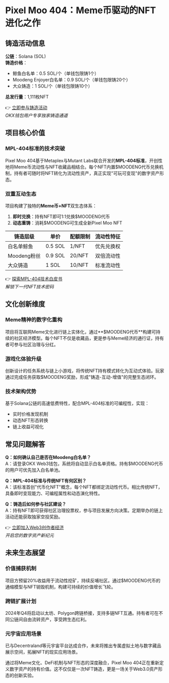 # Pixel Moo 404：Meme币驱动的NFT进化之作

## 铸造活动信息

**公链**：Solana (SOL)  
**铸造价格**：
- 鲸鱼白名单：0.5 SOL/个（单钱包限铸1个）
- Moodeng Enjoyer白名单：0.9 SOL/个（单钱包限铸20个）
- 大众铸造：1 SOL/个（单钱包限铸10个）

**总发行量**：1,111枚NFT

👉 [立即参与铸造活动](https://bit.ly/okx_welcome)  
*OKX钱包用户专享独家铸造通道*

## 项目核心价值

### MPL-404标准的技术突破
Pixel Moo 404基于Metaplex与Mutant Labs联合开发的**MPL-404标准**，开创性地将Meme币流动性与NFT收藏品相结合。每个NFT内置$MOODENG代币兑换机制，持有者可随时将NFT转化为流动性资产，真正实现"可玩可变现"的数字资产形态。

### 双重互动生态
项目构建了独特的**Meme币+NFT**双生态体系：
1. **即时兑换**：持有NFT即可1:1兑换$MOODENG代币
2. **动态重铸**：消耗$MOODENG可生成全新Pixel Moo NFT

| 铸造层级 | 单价 | 配额限制 | 流动性特征 |
|---------|------|----------|------------|
| 白名单鲸鱼 | 0.5 SOL | 1/NFT | 优先兑换权 |
| Moodeng粉丝 | 0.9 SOL | 20/NFT | 双倍流动性 |
| 大众铸造 | 1 SOL | 10/NFT | 标准流动性 |

👉 [探索MPL-404技术白皮书](https://bit.ly/okx_welcome)  
*解锁下一代NFT技术密码*

## 文化创新维度

### Meme精神的数字化重构
项目将互联网Meme文化进行链上实体化，通过**$MOODENG代币**构建可持续的社区经济模型。每个NFT不仅是收藏品，更是参与Meme经济的通行证，持有者可参与社区治理与分红。

### 游戏化体验升级
创新设计的任务系统与链上小游戏，将传统NFT持有模式转化为互动式体验。玩家通过完成任务获取$MOODENG奖励，形成"铸造-互动-增值"的完整生态闭环。

### 技术架构优势
基于Solana公链的高速低费特性，配合MPL-404标准的可编程性，实现：
- 实时价格发现机制
- 动态NFT形态转换
- 链上收益可视化

## 常见问题解答

**Q：如何确认自己是否在Moodeng白名单？**  
A：请登录OKX Web3钱包，系统将自动显示白名单资格。持有$MOODENG代币的用户可优先加入白名单池。

**Q：MPL-404标准与传统NFT有何区别？**  
A：该标准首创"代币化NFT"概念，每个NFT都绑定流动性代币。相比传统NFT，具备即时变现能力、可编程属性和动态演化特性。

**Q：铸造后如何参与社区建设？**  
A：持有NFT即可获得社区治理投票权，参与项目发展方向决策。定期举办的链上活动还能获取独家空投奖励。

👉 [立即加入Web3创作者经济](https://bit.ly/okx_welcome)  
*开启您的数字资产新纪元*

## 未来生态展望

### 价值捕获机制
项目方预留20%收益用于流动性挖矿，持续反哺社区。通过$MOODENG代币的通缩模型与NFT销毁机制，构建可持续的价值增长飞轮。

### 跨链扩展计划
2024年Q4将启动以太坊、Polygon跨链桥接，支持多链NFT互通。持有者可在不同公链间自由流转资产，享受跨生态红利。

### 元宇宙应用场景
已与Decentraland等元宇宙平台达成合作，未来将推出专属虚拟土地与数字藏品展示空间，拓展NFT的现实应用场景。

通过将Meme文化、DeFi机制与NFT形态的深度融合，Pixel Moo 404正在重新定义数字资产的持有价值。这不仅仅是一次NFT铸造，更是一场关于Web3.0资产形态的创新实验。